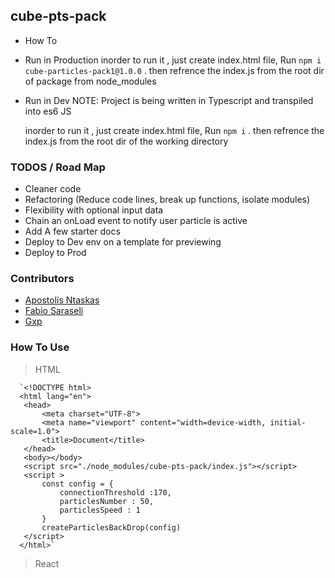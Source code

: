 ## cube-pts-pack

- How To
- Run in Production
   inorder to run it , just create index.html file, Run `npm i cube-particles-pack1@1.0.0` .
    then refrence the index.js from the root dir of package from node_modules
- Run in Dev
   NOTE: Project is being written in Typescript and transpiled into es6 JS

   inorder to run it , just create index.html file, Run `npm i` .
    then refrence the index.js from the root dir of the working directory

### TODOS / Road Map
 - Cleaner code
 - Refactoring (Reduce code lines, break up functions, isolate modules)
 - Flexibility with optional input data
 - Chain an onLoad event to notify user particle is active
 - Add A few starter docs
 - Deploy to Dev env on a template for previewing
 - Deploy to Prod

### Contributors
- [Apostolis Ntaskas](https://github.com/ApostolisNt)
- [Fabio Saraseli](https://github.com/Fabio012119)
- [Gxp](https://github.com/safeplace12345)


### How To Use

> HTML
   
      `<!DOCTYPE html>
      <html lang="en">
       <head>
           <meta charset="UTF-8">
           <meta name="viewport" content="width=device-width, initial-scale=1.0">
           <title>Document</title>
       </head>
       <body></body>
       <script src="./node_modules/cube-pts-pack/index.js"></script>
       <script >
           const config = {
               connectionThreshold :170,
               particlesNumber : 50,
               particlesSpeed : 1
           }
           createParticlesBackDrop(config)
       </script>
      </html>`

> React
    
